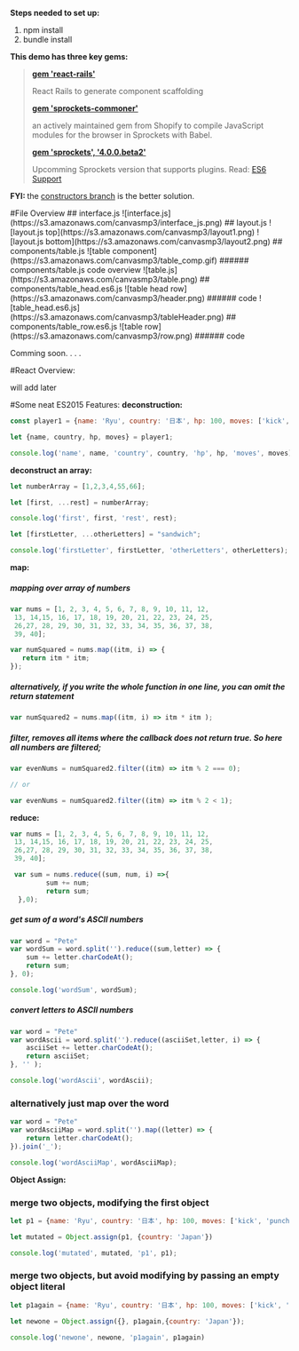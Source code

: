
<strong>Steps needed to set up:</strong>
<ol>
<li>npm install</li>
<li>bundle install</li>
</ol>

<strong>This demo has three key gems:</strong>
<blockquote>
	<strong><a href="https://github.com/reactjs/react-rails" target="_block" >gem 'react-rails'</a></strong>
	<p>React Rails to generate component scaffolding</p>
	<strong><a href="https://github.com/Shopify/sprockets-commoner" target="_block" >gem 'sprockets-commoner'</a></strong>
	<p>an actively maintained gem from Shopify to compile JavaScript modules for the browser in Sprockets with Babel.</p>
	<strong><a href="https://libraries.io/rubygems/sprockets/4.0.0.beta2" target="_block" >gem 'sprockets', '4.0.0.beta2'</a></strong>
	<p>Upcomming Sprockets version that supports plugins. Read: <a href="https://github.com/rails/sprockets/blob/master/UPGRADING.md#es6-support"  target="_block">ES6 Support</a></p>
	
</blockquote>
<p><b>FYI: </b> the <a href="https://github.com/MKwenhua/rails-es2015-example/tree/constructors">constructors branch</a> is the better solution.</p>
</section>
#File Overview
## interface.js
![interface.js](https://s3.amazonaws.com/canvasmp3/interface_js.png)
## layout.js
![layout.js top](https://s3.amazonaws.com/canvasmp3/layout1.png)
![layout.js bottom](https://s3.amazonaws.com/canvasmp3/layout2.png)
## components/table.js
![table component](https://s3.amazonaws.com/canvasmp3/table_comp.gif)
###### components/table.js code overview
![table.js](https://s3.amazonaws.com/canvasmp3/table.png)
## components/table_head.es6.js
![table head row](https://s3.amazonaws.com/canvasmp3/header.png)
###### code
![table_head.es6.js](https://s3.amazonaws.com/canvasmp3/tableHeader.png)
## components/table_row.es6.js
![table row](https://s3.amazonaws.com/canvasmp3/row.png)
###### code

<p>Comming soon. . . . </p>
#React Overview:

<p>will add later</p>


#Some neat ES2015 Features:
<strong>deconstruction:</strong>
```javascript
const player1 = {name: 'Ryu', country: '日本', hp: 100, moves: ['kick', 'punch', 'spin thing']}

let {name, country, hp, moves} = player1;

console.log('name', name, 'country', country, 'hp', hp, 'moves', moves);
```
<strong>deconstruct an array:</strong>
```javascript
let numberArray = [1,2,3,4,55,66];

let [first, ...rest] = numberArray;

console.log('first', first, 'rest', rest);

let [firstLetter, ...otherLetters] = "sandwich";

console.log('firstLetter', firstLetter, 'otherLetters', otherLetters);
```
<strong>map:</strong>
##### mapping over array of numbers
```javascript
var nums = [1, 2, 3, 4, 5, 6, 7, 8, 9, 10, 11, 12,
 13, 14,15, 16, 17, 18, 19, 20, 21, 22, 23, 24, 25,
 26,27, 28, 29, 30, 31, 32, 33, 34, 35, 36, 37, 38,
 39, 40];

var numSquared = nums.map((itm, i) => {
   return itm * itm; 
});
```

##### alternatively, if you write the whole function in one line, you can omit the return statement
```javascript
var numSquared2 = nums.map((itm, i) => itm * itm );
```

##### filter, removes all items where the callback does not return true. So here all numbers are filtered;
```javascript
var evenNums = numSquared2.filter((itm) => itm % 2 === 0);

// or 

var evenNums = numSquared2.filter((itm) => itm % 2 < 1);
```
<strong>reduce:</strong>
```javascript
var nums = [1, 2, 3, 4, 5, 6, 7, 8, 9, 10, 11, 12,
 13, 14,15, 16, 17, 18, 19, 20, 21, 22, 23, 24, 25,
 26,27, 28, 29, 30, 31, 32, 33, 34, 35, 36, 37, 38,
 39, 40];

 var sum = nums.reduce((sum, num, i) =>{
         sum += num;
         return sum;
  },0);
 ```
##### get sum of a word's ASCII numbers

```javascript
var word = "Pete"
var wordSum = word.split('').reduce((sum,letter) => {
	sum += letter.charCodeAt();
	return sum;
}, 0);

console.log('wordSum', wordSum);
 ```
##### convert letters to ASCII numbers

```javascript
var word = "Pete"
var wordAscii = word.split('').reduce((asciiSet,letter, i) => {
	asciiSet += letter.charCodeAt();
	return asciiSet;
}, '' );

console.log('wordAscii', wordAscii);
```

### alternatively just map over the word

```javascript
var word = "Pete"
var wordAsciiMap = word.split('').map((letter) => {
	return letter.charCodeAt();
}).join('_');

console.log('wordAsciiMap', wordAsciiMap);
```
<strong>Object Assign:</strong>

### merge two objects, modifying the first object

```javascript
let p1 = {name: 'Ryu', country: '日本', hp: 100, moves: ['kick', 'punch', 'spin thing']}

let mutated = Object.assign(p1, {country: 'Japan'})

console.log('mutated', mutated, 'p1', p1);
```

### merge two objects, but avoid modifying by passing an empty object literal

```javascript
let p1again = {name: 'Ryu', country: '日本', hp: 100, moves: ['kick', 'punch', 'spin thing']}

let newone = Object.assign({}, p1again,{country: 'Japan'});

console.log('newone', newone, 'p1again', p1again)
```
